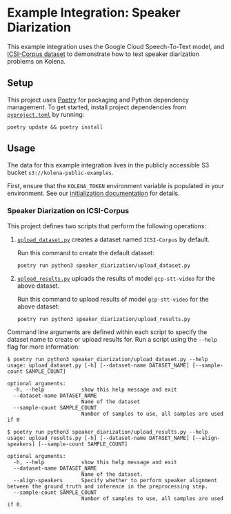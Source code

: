 # Example Integration: Speaker Diarization

This example integration uses the Google Cloud Speech-To-Text model,
and [ICSI-Corpus dataset](https://groups.inf.ed.ac.uk/ami/icsi/) to demonstrate how to test speaker diarization problems
on Kolena.

## Setup

This project uses [Poetry](https://python-poetry.org/) for packaging and Python dependency management. To get started,
install project dependencies from [`pyproject.toml`](./pyproject.toml) by running:

```shell
poetry update && poetry install
```

## Usage

The data for this example integration lives in the publicly accessible S3 bucket `s3://kolena-public-examples`.

First, ensure that the `KOLENA_TOKEN` environment variable is populated in your environment. See our
[initialization documentation](https://docs.kolena.io/installing-kolena/#initialization) for details.

### Speaker Diarization on ICSI-Corpus

This project defines two scripts that perform the following operations:

1. [`upload_dataset.py`](speaker_diarization/upload_dataset.py) creates a dataset named
   `ICSI-Corpus` by default.

   Run this command to create the default dataset:
    ```shell
    poetry run python3 speaker_diarization/upload_dataset.py
    ```

2. [`upload_results.py`](speaker_diarization/upload_results.py) uploads the results of model
   `gcp-stt-video` for the above dataset.

   Run this command to upload results of model `gcp-stt-video` for the above dataset:
    ```shell
    poetry run python3 speaker_diarization/upload_results.py
    ```

Command line arguments are defined within each script to specify the dataset name to create or
upload results for. Run a script using the `--help` flag for more information:

```shell
$ poetry run python3 speaker_diarization/upload_dataset.py --help
usage: upload_dataset.py [-h] [--dataset-name DATASET_NAME] [--sample-count SAMPLE_COUNT]

optional arguments:
  -h, --help            show this help message and exit
  --dataset-name DATASET_NAME
                        Name of the dataset
  --sample-count SAMPLE_COUNT
                        Number of samples to use, all samples are used if 0

$ poetry run python3 speaker_diarization/upload_results.py --help
usage: upload_results.py [-h] [--dataset-name DATASET_NAME] [--align-speakers] [--sample-count SAMPLE_COUNT]

optional arguments:
  -h, --help            show this help message and exit
  --dataset-name DATASET_NAME
                        Name of the dataset.
  --align-speakers      Specify whether to perform speaker alignment between the ground_truth and inference in the preprocessing step.
  --sample-count SAMPLE_COUNT
                        Number of samples to use, all samples are used if 0.
```
